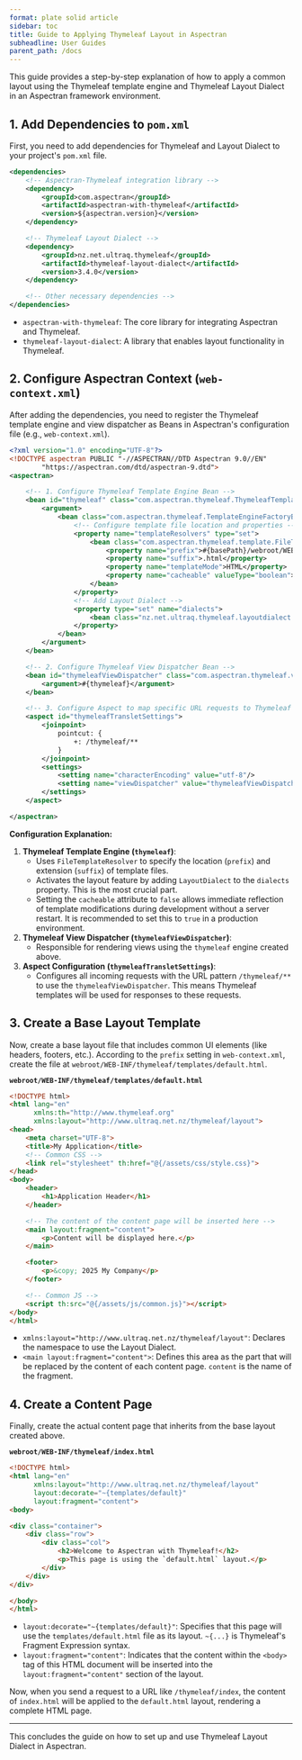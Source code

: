```yaml
---
format: plate solid article
sidebar: toc
title: Guide to Applying Thymeleaf Layout in Aspectran
subheadline: User Guides
parent_path: /docs
---
```


This guide provides a step-by-step explanation of how to apply a common layout using the Thymeleaf template engine and Thymeleaf Layout Dialect in an Aspectran framework environment.

## 1. Add Dependencies to `pom.xml`

First, you need to add dependencies for Thymeleaf and Layout Dialect to your project's `pom.xml` file.

```xml
<dependencies>
    <!-- Aspectran-Thymeleaf integration library -->
    <dependency>
        <groupId>com.aspectran</groupId>
        <artifactId>aspectran-with-thymeleaf</artifactId>
        <version>${aspectran.version}</version>
    </dependency>

    <!-- Thymeleaf Layout Dialect -->
    <dependency>
        <groupId>nz.net.ultraq.thymeleaf</groupId>
        <artifactId>thymeleaf-layout-dialect</artifactId>
        <version>3.4.0</version>
    </dependency>

    <!-- Other necessary dependencies -->
</dependencies>
```

- `aspectran-with-thymeleaf`: The core library for integrating Aspectran and Thymeleaf.
- `thymeleaf-layout-dialect`: A library that enables layout functionality in Thymeleaf.

## 2. Configure Aspectran Context (`web-context.xml`)

After adding the dependencies, you need to register the Thymeleaf template engine and view dispatcher as Beans in Aspectran's configuration file (e.g., `web-context.xml`).

```xml
<?xml version="1.0" encoding="UTF-8"?>
<!DOCTYPE aspectran PUBLIC "-//ASPECTRAN//DTD Aspectran 9.0//EN"
        "https://aspectran.com/dtd/aspectran-9.dtd">
<aspectran>

    <!-- 1. Configure Thymeleaf Template Engine Bean -->
    <bean id="thymeleaf" class="com.aspectran.thymeleaf.ThymeleafTemplateEngine">
        <argument>
            <bean class="com.aspectran.thymeleaf.TemplateEngineFactoryBean">
                <!-- Configure template file location and properties -->
                <property name="templateResolvers" type="set">
                    <bean class="com.aspectran.thymeleaf.template.FileTemplateResolver">
                        <property name="prefix">#{basePath}/webroot/WEB-INF/thymeleaf/</property>
                        <property name="suffix">.html</property>
                        <property name="templateMode">HTML</property>
                        <property name="cacheable" valueType="boolean">false</property>
                    </bean>
                </property>
                <!-- Add Layout Dialect -->
                <property type="set" name="dialects">
                    <bean class="nz.net.ultraq.thymeleaf.layoutdialect.LayoutDialect"/>
                </property>
            </bean>
        </argument>
    </bean>

    <!-- 2. Configure Thymeleaf View Dispatcher Bean -->
    <bean id="thymeleafViewDispatcher" class="com.aspectran.thymeleaf.view.ThymeleafViewDispatcher">
        <argument>#{thymeleaf}</argument>
    </bean>

    <!-- 3. Configure Aspect to map specific URL requests to Thymeleaf views -->
    <aspect id="thymeleafTransletSettings">
        <joinpoint>
            pointcut: {
                +: /thymeleaf/**
            }
        </joinpoint>
        <settings>
            <setting name="characterEncoding" value="utf-8"/>
            <setting name="viewDispatcher" value="thymeleafViewDispatcher"/>
        </settings>
    </aspect>

</aspectran>
```

**Configuration Explanation:**
1.  **Thymeleaf Template Engine (`thymeleaf`)**:
    -   Uses `FileTemplateResolver` to specify the location (`prefix`) and extension (`suffix`) of template files.
    -   Activates the layout feature by adding `LayoutDialect` to the `dialects` property. This is the most crucial part.
    -   Setting the `cacheable` attribute to `false` allows immediate reflection of template modifications during development without a server restart. It is recommended to set this to `true` in a production environment.
2.  **Thymeleaf View Dispatcher (`thymeleafViewDispatcher`)**:
    -   Responsible for rendering views using the `thymeleaf` engine created above.
3.  **Aspect Configuration (`thymeleafTransletSettings`)**:
    -   Configures all incoming requests with the URL pattern `/thymeleaf/**` to use the `thymeleafViewDispatcher`. This means Thymeleaf templates will be used for responses to these requests.

## 3. Create a Base Layout Template

Now, create a base layout file that includes common UI elements (like headers, footers, etc.).
According to the `prefix` setting in `web-context.xml`, create the file at `webroot/WEB-INF/thymeleaf/templates/default.html`.

**`webroot/WEB-INF/thymeleaf/templates/default.html`**
```html
<!DOCTYPE html>
<html lang="en"
      xmlns:th="http://www.thymeleaf.org"
      xmlns:layout="http://www.ultraq.net.nz/thymeleaf/layout">
<head>
    <meta charset="UTF-8">
    <title>My Application</title>
    <!-- Common CSS -->
    <link rel="stylesheet" th:href="@{/assets/css/style.css}">
</head>
<body>
    <header>
        <h1>Application Header</h1>
    </header>

    <!-- The content of the content page will be inserted here -->
    <main layout:fragment="content">
        <p>Content will be displayed here.</p>
    </main>

    <footer>
        <p>&copy; 2025 My Company</p>
    </footer>

    <!-- Common JS -->
    <script th:src="@{/assets/js/common.js}"></script>
</body>
</html>
```

-   `xmlns:layout="http://www.ultraq.net.nz/thymeleaf/layout"`: Declares the namespace to use the Layout Dialect.
-   `<main layout:fragment="content">`: Defines this area as the part that will be replaced by the content of each content page. `content` is the name of the fragment.

## 4. Create a Content Page

Finally, create the actual content page that inherits from the base layout created above.

**`webroot/WEB-INF/thymeleaf/index.html`**
```html
<!DOCTYPE html>
<html lang="en"
      xmlns:layout="http://www.ultraq.net.nz/thymeleaf/layout"
      layout:decorate="~{templates/default}"
      layout:fragment="content">
<body>

<div class="container">
    <div class="row">
        <div class="col">
            <h2>Welcome to Aspectran with Thymeleaf!</h2>
            <p>This page is using the `default.html` layout.</p>
        </div>
    </div>
</div>

</body>
</html>
```

-   `layout:decorate="~{templates/default}"`: Specifies that this page will use the `templates/default.html` file as its layout. `~{...}` is Thymeleaf's Fragment Expression syntax.
-   `layout:fragment="content"`: Indicates that the content within the `<body>` tag of this HTML document will be inserted into the `layout:fragment="content"` section of the layout.

Now, when you send a request to a URL like `/thymeleaf/index`, the content of `index.html` will be applied to the `default.html` layout, rendering a complete HTML page.

---
This concludes the guide on how to set up and use Thymeleaf Layout Dialect in Aspectran.
